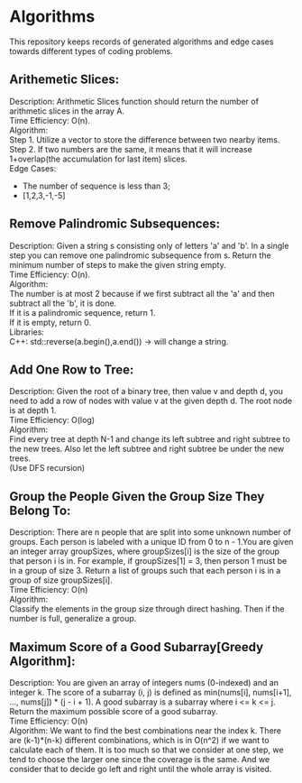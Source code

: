 # Algorithms
This repository keeps records of generated algorithms and edge cases towards different types of coding problems.

## Arithemetic Slices: 
Description: Arithmetic Slices function should return the number of arithmetic slices in the array A.  
Time Efficiency: O(n).  
Algorithm:  
Step 1. Utilize a vector to store the difference between two nearby items.  
Step 2. If two numbers are the same, it means that it will increase 1+overlap(the accumulation for last item) slices.  
Edge Cases: 
- The number of sequence is less than 3;
- [1,2,3,-1,-5]

## Remove Palindromic Subsequences:   
Description: Given a string s consisting only of letters 'a' and 'b'. In a single step you can remove one palindromic subsequence from s. Return the minimum number of steps to make the given string empty.  
Time Efficiency: O(n).  
Algorithm:  
The number is at most 2 because if we first subtract all the 'a' and then subtract all the 'b', it is done.  
If it is a palindromic sequence, return 1.  
If it is empty, return 0.  
Libraries:  
C++: std::reverse(a.begin(),a.end()) -> will change a string.  

## Add One Row to Tree: 
Description: Given the root of a binary tree, then value v and depth d, you need to add a row of nodes with value v at the given depth d. The root node is at depth 1.  
Time Efficiency: O(log)  
Algorithm:  
Find every tree at depth N-1 and change its left subtree and right subtree to the new trees. Also let the left subtree and right subtree be under the new trees.  
(Use DFS recursion) 

## Group the People Given the Group Size They Belong To:  
Description: There are n people that are split into some unknown number of groups. Each person is labeled with a unique ID from 0 to n - 1.You are given an integer array groupSizes, where groupSizes[i] is the size of the group that person i is in. For example, if groupSizes[1] = 3, then person 1 must be in a group of size 3. Return a list of groups such that each person i is in a group of size groupSizes[i].  
Time Efficiency: O(n)  
Algorithm:  
Classify the elements in the group size through direct hashing. Then if the number is full, generalize a group.  

## Maximum Score of a Good Subarray[Greedy Algorithm]:
Description: You are given an array of integers nums (0-indexed) and an integer k. The score of a subarray (i, j) is defined as min(nums[i], nums[i+1], ..., nums[j]) * (j - i + 1). A good subarray is a subarray where i <= k <= j. Return the maximum possible score of a good subarray.  
Time Efficiency: O(n)  
Algorithm:
We want to find the best combinations near the index k. There are (k-1)\*(n-k) different combinations, which is in O(n^2) if we want to calculate each of them. It is too much so that we consider at one step, we tend to choose the larger one since the coverage is the same. And we consider that to decide go left and right until the whole array is visited.  

